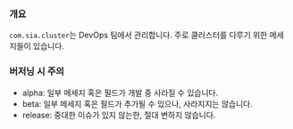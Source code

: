 ### 개요
`com.sia.cluster`는 DevOps 팀에서 관리합니다.
주로 클러스터를 다루기 위한 메세지들이 있습니다.

### 버저닝 시 주의
- alpha: 일부 메세지 혹은 필드가 개발 중 사라질 수 있습니다.
- beta: 일부 메세지 혹은 필드가 추가될 수 있으나, 사라지지는 않습니다.
- release: 중대한 이슈가 있지 않는한, 절대 변하지 않습니다.